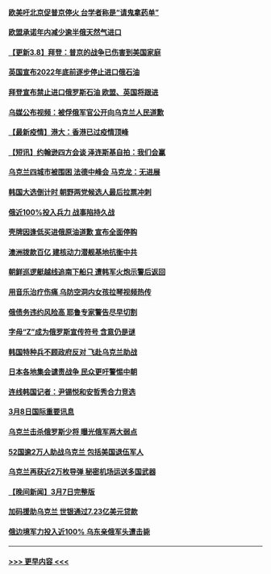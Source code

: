 #### [欧美吁北京促普京停火 台学者称是“请鬼拿药单”](../pages/prog202/a103368183.md?t=03090550) 
#### [欧盟承诺年内减少逾半俄天然气进口](../pages/prog202/a103368131.md?t=03090550) 
#### [【更新3.8】拜登：普京的战争已伤害到美国家庭](../pages/prog202/a103367659.md?t=03090550) 
#### [英国宣布2022年底前逐步停止进口俄石油](../pages/prog202/a103368067.md?t=03090550) 
#### [拜登宣布禁止进口俄罗斯石油 欧盟、英国将跟进](../pages/prog202/a103368130.md?t=03090550) 
#### [乌媒公布视频：被俘俄军官公开向乌克兰人民道歉](../pages/prog202/a103367931.md?t=03090550) 
#### [【最新疫情】港大：香港已过疫情顶峰](../pages/prog202/a103368008.md?t=03090550) 
#### [【短讯】约翰逊四方会谈 泽连斯基自拍：我们会赢](../pages/prog202/a103368004.md?t=03090550) 
#### [乌克兰四城市被围困 法德中峰会 马克龙：无进展](../pages/prog202/a103368012.md?t=03090550) 
#### [韩国大选倒计时 朝野两党候选人最后拉票冲刺](../pages/prog202/a103367985.md?t=03090550) 
#### [俄近100%投入兵力 战事陷持久战](../pages/prog202/a103367950.md?t=03090550) 
#### [壳牌因逢低买进俄原油道歉 宣布全面停购](../pages/prog202/a103367879.md?t=03090550) 
#### [澳洲拨款百亿 建核动力潜舰基地抗衡中共](../pages/prog202/a103367897.md?t=03090550) 
#### [朝鲜巡逻艇越线追南下船只 遭韩军火炮示警后返回](../pages/prog202/a103367909.md?t=03090550) 
#### [用音乐治疗伤痛 乌防空洞内女孩拉琴视频热传](../pages/prog202/a103367677.md?t=03090550) 
#### [俄债务违约风险高 耶鲁专家警告尽早切割](../pages/prog202/a103367664.md?t=03090550) 
#### [字母“Z”成为俄罗斯宣传符号 含意仍是谜](../pages/prog202/a103367660.md?t=03090550) 
#### [韩国特种兵不顾政府反对 飞赴乌克兰助战](../pages/prog202/a103367793.md?t=03090550) 
#### [日本各地集会谴责战争 民众更吁警惕中朝](../pages/prog202/a103367756.md?t=03090550) 
#### [连线韩国记者：尹锡悦和安哲秀合力竞选](../pages/prog202/a103367754.md?t=03090550) 
#### [3月8日国际重要讯息](../pages/prog202/a103367752.md?t=03090550) 
#### [乌克兰击杀俄罗斯少将 曝光俄军两大弱点](../pages/prog202/a103367710.md?t=03090550) 
#### [52国逾2万人助战乌克兰 包括美国退伍军人](../pages/prog202/a103367630.md?t=03090550) 
#### [乌克兰再获近2万枚导弹 秘密机场运送多国武器](../pages/prog202/a103367575.md?t=03090550) 
#### [【晚间新闻】3月7日完整版](../pages/prog202/a103367411.md?t=03090550) 
#### [加码援助乌克兰 世银通过7.23亿美元贷款](../pages/prog202/a103367565.md?t=03090550) 
#### [俄边境军力投入近100%  乌东亲俄军头遭击毙](../pages/prog202/a103367513.md?t=03090550) 

----
#### [ >>> 更早内容 <<< ](../indexes/prog202-earlier.md)
